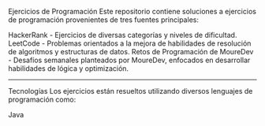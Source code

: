 Ejercicios de Programación
Este repositorio contiene soluciones a ejercicios de programación provenientes de tres fuentes principales:

HackerRank - Ejercicios de diversas categorías y niveles de dificultad.
LeetCode - Problemas orientados a la mejora de habilidades de resolución de algoritmos y estructuras de datos.
Retos de Programación de MoureDev - Desafíos semanales planteados por MoureDev, enfocados en desarrollar habilidades de lógica y optimización.

-----------------------------

Tecnologías
Los ejercicios están resueltos utilizando diversos lenguajes de programación como:

Java
